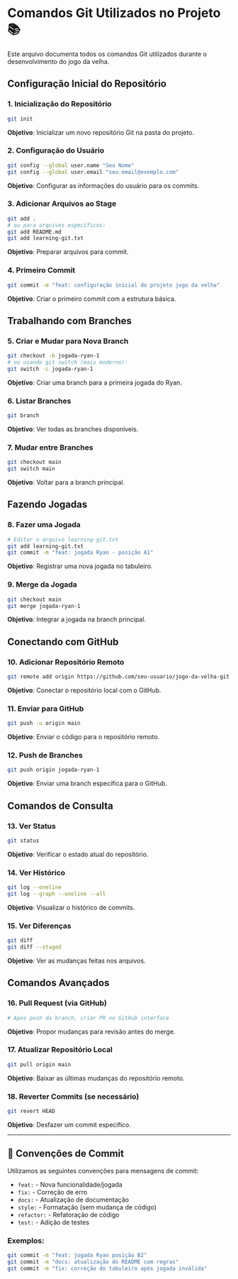 # Comandos Git Utilizados no Projeto 📚

Este arquivo documenta todos os comandos Git utilizados durante o desenvolvimento do jogo da velha.

## Configuração Inicial do Repositório

### 1. Inicialização do Repositório
```bash
git init
```
**Objetivo**: Inicializar um novo repositório Git na pasta do projeto.

### 2. Configuração do Usuário
```bash
git config --global user.name "Seu Nome"
git config --global user.email "seu.email@exemplo.com"
```
**Objetivo**: Configurar as informações do usuário para os commits.

### 3. Adicionar Arquivos ao Stage
```bash
git add .
# ou para arquivos específicos:
git add README.md
git add learning-git.txt
```
**Objetivo**: Preparar arquivos para commit.

### 4. Primeiro Commit
```bash
git commit -m "feat: configuração inicial do projeto jogo da velha"
```
**Objetivo**: Criar o primeiro commit com a estrutura básica.

## Trabalhando com Branches

### 5. Criar e Mudar para Nova Branch
```bash
git checkout -b jogada-ryan-1
# ou usando git switch (mais moderno):
git switch -c jogada-ryan-1
```
**Objetivo**: Criar uma branch para a primeira jogada do Ryan.

### 6. Listar Branches
```bash
git branch
```
**Objetivo**: Ver todas as branches disponíveis.

### 7. Mudar entre Branches
```bash
git checkout main
git switch main
```
**Objetivo**: Voltar para a branch principal.

## Fazendo Jogadas

### 8. Fazer uma Jogada
```bash
# Editar o arquivo learning-git.txt
git add learning-git.txt
git commit -m "feat: jogada Ryan - posição A1"
```
**Objetivo**: Registrar uma nova jogada no tabuleiro.

### 9. Merge da Jogada
```bash
git checkout main
git merge jogada-ryan-1
```
**Objetivo**: Integrar a jogada na branch principal.

## Conectando com GitHub

### 10. Adicionar Repositório Remoto
```bash
git remote add origin https://github.com/seu-usuario/jogo-da-velha-git.git
```
**Objetivo**: Conectar o repositório local com o GitHub.

### 11. Enviar para GitHub
```bash
git push -u origin main
```
**Objetivo**: Enviar o código para o repositório remoto.

### 12. Push de Branches
```bash
git push origin jogada-ryan-1
```
**Objetivo**: Enviar uma branch específica para o GitHub.

## Comandos de Consulta

### 13. Ver Status
```bash
git status
```
**Objetivo**: Verificar o estado atual do repositório.

### 14. Ver Histórico
```bash
git log --oneline
git log --graph --oneline --all
```
**Objetivo**: Visualizar o histórico de commits.

### 15. Ver Diferenças
```bash
git diff
git diff --staged
```
**Objetivo**: Ver as mudanças feitas nos arquivos.

## Comandos Avançados

### 16. Pull Request (via GitHub)
```bash
# Após push da branch, criar PR no GitHub interface
```
**Objetivo**: Propor mudanças para revisão antes do merge.

### 17. Atualizar Repositório Local
```bash
git pull origin main
```
**Objetivo**: Baixar as últimas mudanças do repositório remoto.

### 18. Reverter Commits (se necessário)
```bash
git revert HEAD
```
**Objetivo**: Desfazer um commit específico.

---

## 📝 Convenções de Commit

Utilizamos as seguintes convenções para mensagens de commit:

- `feat:` - Nova funcionalidade/jogada
- `fix:` - Correção de erro
- `docs:` - Atualização de documentação
- `style:` - Formatação (sem mudança de código)
- `refactor:` - Refatoração de código
- `test:` - Adição de testes

### Exemplos:
```bash
git commit -m "feat: jogada Ryan posição B2"
git commit -m "docs: atualização do README com regras"
git commit -m "fix: correção do tabuleiro após jogada inválida"
```
